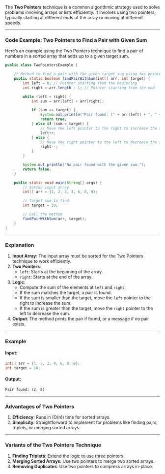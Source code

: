The **Two Pointers** technique is a common algorithmic strategy used to solve problems involving arrays or lists efficiently. It involves using two pointers, typically starting at different ends of the array or moving at different speeds.

---

### **Code Example: Two Pointers to Find a Pair with Given Sum**

Here’s an example using the Two Pointers technique to find a pair of numbers in a sorted array that adds up to a given target sum.

```java
public class TwoPointersExample {

    // Method to find a pair with the given target sum using two pointers
    public static boolean findPairWithSum(int[] arr, int target) {
        int left = 0; // Pointer starting from the beginning
        int right = arr.length - 1; // Pointer starting from the end

        while (left < right) {
            int sum = arr[left] + arr[right];

            if (sum == target) {
                System.out.println("Pair found: (" + arr[left] + ", " + arr[right] + ")");
                return true;
            } else if (sum < target) {
                // Move the left pointer to the right to increase the sum
                left++;
            } else {
                // Move the right pointer to the left to decrease the sum
                right--;
            }
        }

        System.out.println("No pair found with the given sum.");
        return false;
    }

    public static void main(String[] args) {
        // Sorted input array
        int[] arr = {1, 2, 3, 4, 6, 8, 9};

        // Target sum to find
        int target = 10;

        // Call the method
        findPairWithSum(arr, target);
    }
}
```

---

### **Explanation**

1. **Input Array**: The input array must be sorted for the Two Pointers technique to work efficiently.
2. **Two Pointers**:
    - `left`: Starts at the beginning of the array.
    - `right`: Starts at the end of the array.
3. **Logic**:
    - Compute the sum of the elements at `left` and `right`.
    - If the sum matches the target, a pair is found.
    - If the sum is smaller than the target, move the `left` pointer to the right to increase the sum.
    - If the sum is greater than the target, move the `right` pointer to the left to decrease the sum.
4. **Output**: The method prints the pair if found, or a message if no pair exists.

---

### **Example**

#### Input:
```java
int[] arr = {1, 2, 3, 4, 6, 8, 9};
int target = 10;
```

#### Output:
```
Pair found: (2, 8)
```

---

### **Advantages of Two Pointers**
1. **Efficiency**: Runs in \(O(n)\) time for sorted arrays.
2. **Simplicity**: Straightforward to implement for problems like finding pairs, triplets, or merging sorted arrays.

---

### **Variants of the Two Pointers Technique**
1. **Finding Triplets**: Extend the logic to use three pointers.
2. **Merging Sorted Arrays**: Use two pointers to merge two sorted arrays.
3. **Removing Duplicates**: Use two pointers to compress arrays in-place.